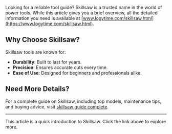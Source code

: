 Looking for a reliable tool guide? Skillsaw is a trusted name in the world of power tools. While this article gives you a brief overview, all the detailed information you need is available at [www.logytime.com/skillsaw.html](https://www.logytime.com/skillsaw.html).

## Why Choose Skillsaw?

Skillsaw tools are known for:

- **Durability**: Built to last for years.
- **Precision**: Ensures accurate cuts every time.
- **Ease of Use**: Designed for beginners and professionals alike.

## Need More Details?

For a complete guide on Skillsaw, including top models, maintenance tips, and buying advice, visit [skillsaw guide complete](https://www.logytime.com/skillsaw.html).

---

This article is a quick introduction to Skillsaw. Click the link above to explore more.
